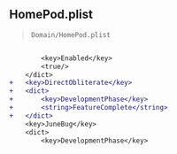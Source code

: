 ## HomePod.plist

> `Domain/HomePod.plist`

```diff

 		<key>Enabled</key>
 		<true/>
 	</dict>
+	<key>DirectObliterate</key>
+	<dict>
+		<key>DevelopmentPhase</key>
+		<string>FeatureComplete</string>
+	</dict>
 	<key>JuneBug</key>
 	<dict>
 		<key>DevelopmentPhase</key>

```
